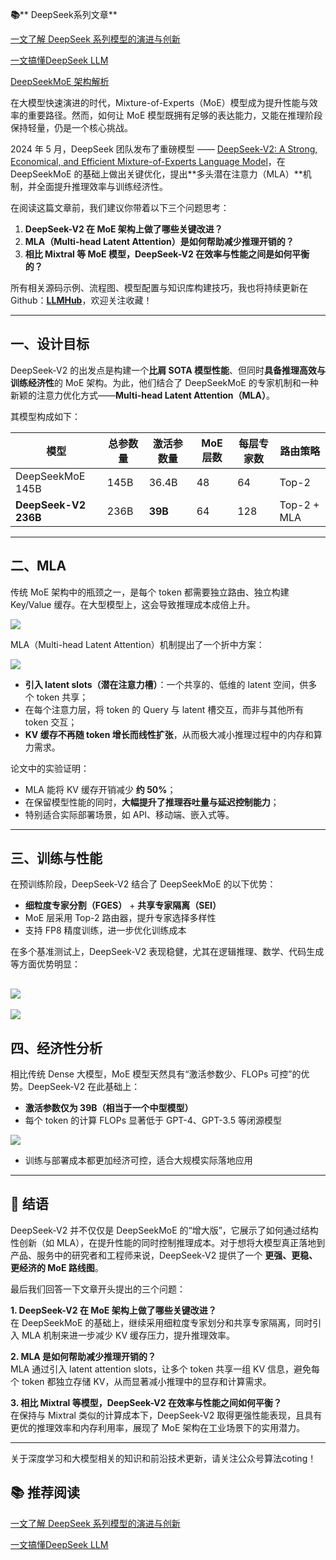 **📚**** DeepSeek系列文章**

[一文了解 DeepSeek 系列模型的演进与创新](https://zhuanlan.zhihu.com/p/1936913619192361679)

[一文搞懂DeepSeek LLM](https://zhuanlan.zhihu.com/p/1937265830216857540)

[DeepSeekMoE 架构解析](https://zhuanlan.zhihu.com/p/1937606952491410576)



在大模型快速演进的时代，Mixture-of-Experts（MoE）模型成为提升性能与效率的重要路径。然而，如何让 MoE 模型既拥有足够的表达能力，又能在推理阶段保持轻量，仍是一个核心挑战。

2024 年 5 月，DeepSeek 团队发布了重磅模型 —— [DeepSeek-V2: A Strong, Economical, and Efficient Mixture-of-Experts Language Model](https://arxiv.org/abs/2405.04434)，在 DeepSeekMoE 的基础上做出关键优化，提出**多头潜在注意力（MLA）**机制，并全面提升推理效率与训练经济性。

在阅读这篇文章前，我们建议你带着以下三个问题思考：

1. **DeepSeek-V2 在 MoE 架构上做了哪些关键改进？**
2. **MLA（Multi-head Latent Attention）是如何帮助减少推理开销的？**
3. **相比 Mixtral 等 MoE 模型，DeepSeek-V2 在效率与性能之间是如何平衡的？**



<font style="color:rgb(25, 27, 31);">所有相关源码示例、流程图、模型配置与知识库构建技巧，我也将持续更新在Github：</font>[**<font style="color:rgb(25, 27, 31);">LLMHub</font>**](https://github.com/zhangting-hit/LLMHub)<font style="color:rgb(25, 27, 31);">，欢迎关注收藏！</font>

---

## 一、设计目标
DeepSeek-V2 的出发点是构建一个**比肩 SOTA 模型性能**、但同时**具备推理高效与训练经济性**的 MoE 架构。为此，他们结合了 DeepSeekMoE 的专家机制和一种新颖的注意力优化方式——**Multi-head Latent Attention（MLA）**。

其模型构成如下：

| 模型 | 总参数量 | 激活参数量 | MoE 层数 | 每层专家数 | 路由策略 |
| --- | --- | --- | --- | --- | --- |
| DeepSeekMoE 145B | 145B | 36.4B | 48 | 64 | Top-2 |
| **DeepSeek-V2 236B** | 236B | **39B** | 64 | 128 | Top-2 + MLA |


---

## 二、MLA
传统 MoE 架构中的瓶颈之一，是每个 token 都需要独立路由、独立构建 Key/Value 缓存。在大型模型上，这会导致推理成本成倍上升。

![](https://cdn.nlark.com/yuque/0/2025/png/28454971/1754487728457-7af04b4b-884b-49ac-93b7-71a5a21fbd9e.png)





MLA（Multi-head Latent Attention）机制提出了一个折中方案：

![](https://cdn.nlark.com/yuque/0/2025/png/28454971/1754487847279-8144a1a9-2fb6-484b-abd3-d74f20191411.png)

+ **引入 latent slots（潜在注意力槽）**：一个共享的、低维的 latent 空间，供多个 token 共享；
+ 在每个注意力层，将 token 的 Query 与 latent 槽交互，而非与其他所有 token 交互；
+ **KV 缓存不再随 token 增长而线性扩张**，从而极大减小推理过程中的内存和算力需求。



论文中的实验证明：

+ MLA 能将 KV 缓存开销减少 **约 50%**；
+ 在保留模型性能的同时，**大幅提升了推理吞吐量与延迟控制能力**；
+ 特别适合实际部署场景，如 API、移动端、嵌入式等。

---

## 三、训练与性能


在预训练阶段，DeepSeek-V2 结合了 DeepSeekMoE 的以下优势：

+ **细粒度专家分割（FGES）** + **共享专家隔离（SEI）**
+ MoE 层采用 Top-2 路由器，提升专家选择多样性
+ 支持 FP8 精度训练，进一步优化训练成本



在多个基准测试上，DeepSeek-V2 表现稳健，尤其在逻辑推理、数学、代码生成等方面优势明显：

## ![](https://cdn.nlark.com/yuque/0/2025/png/28454971/1754487986838-53792af3-2cd1-49f6-b9d8-7070bdbd8618.png)
![](https://cdn.nlark.com/yuque/0/2025/png/28454971/1754487705030-ee02cbb5-f16f-4652-aa68-0a8d09e65984.png)

## 四、经济性分析
相比传统 Dense 大模型，MoE 模型天然具有“激活参数少、FLOPs 可控”的优势。DeepSeek-V2 在此基础上：

+ **激活参数仅为 39B（相当于一个中型模型）**
+ 每个 token 的计算 FLOPs 显著低于 GPT-4、GPT-3.5 等闭源模型

![](https://cdn.nlark.com/yuque/0/2025/png/28454971/1754487951138-023e208c-eb78-41a6-91cb-4f50f681dec5.png)

+ 训练与部署成本都更加经济可控，适合大规模实际落地应用

---

## 📌 结语
DeepSeek-V2 并不仅仅是 DeepSeekMoE 的“增大版”，它展示了如何通过结构性创新（如 MLA），在提升性能的同时控制推理成本。对于想将大模型真正落地到产品、服务中的研究者和工程师来说，DeepSeek-V2 提供了一个 **更强、更稳、更经济的 MoE 路线图**。



最后我们回答一下文章开头提出的三个问题：

**1. DeepSeek-V2 在 MoE 架构上做了哪些关键改进？**  
在 DeepSeekMoE 的基础上，继续采用细粒度专家划分和共享专家隔离，同时引入 MLA 机制来进一步减少 KV 缓存压力，提升推理效率。

**2. MLA 是如何帮助减少推理开销的？**  
MLA 通过引入 latent attention slots，让多个 token 共享一组 KV 信息，避免每个 token 都独立存储 KV，从而显著减小推理中的显存和计算需求。

**3. 相比 Mixtral 等模型，DeepSeek-V2 在效率与性能之间如何平衡？**  
在保持与 Mixtral 类似的计算成本下，DeepSeek-V2 取得更强性能表现，且具有更优的推理效率和内存利用率，展现了 MoE 架构在工业场景下的实用潜力。

---

<font style="color:rgb(25, 27, 31);">关于深度学习和大模型相关的知识和前沿技术更新，请关注公众号</font><font style="color:rgb(25, 27, 31);background-color:rgb(246, 246, 246);">算法coting</font><font style="color:rgb(25, 27, 31);">！</font>



## 📚 推荐阅读
[一文了解 DeepSeek 系列模型的演进与创新](https://zhuanlan.zhihu.com/p/1936913619192361679)

[一文搞懂DeepSeek LLM](https://zhuanlan.zhihu.com/p/1937265830216857540)

